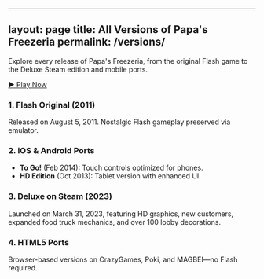 <!-- versions.md -->
---
layout: page
title: All Versions of Papa's Freezeria
permalink: /versions/
---

Explore every release of Papa's Freezeria, from the original Flash game to the Deluxe Steam edition and mobile ports.

[▶️ Play Now](https://magbei.com/play-papas-freezeria-game-online/)

### 1. Flash Original (2011)
Released on August 5, 2011. Nostalgic Flash gameplay preserved via emulator.

### 2. iOS & Android Ports
- **To Go!** (Feb 2014): Touch controls optimized for phones.
- **HD Edition** (Oct 2013): Tablet version with enhanced UI.

### 3. Deluxe on Steam (2023)
Launched on March 31, 2023, featuring HD graphics, new customers, expanded food truck mechanics, and over 100 lobby decorations.

### 4. HTML5 Ports
Browser-based versions on CrazyGames, Poki, and MAGBEI—no Flash required.
